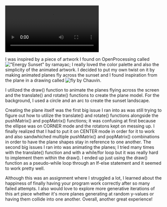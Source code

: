 ![](sunsetplanes.mp4)

I was inspired by a piece of artwork I found on OpenProcessing called !["Energy Sunset"](https://www.openprocessing.org/sketch/68774) by ramayac; I really loved the color palette and also the simplicity of the animated artwork. I decided to put my own twist on it by making animated planes fly across the sunset and I found inspiration from the plane in a drawing called ![fly](http://simpledesktops.com/browse/desktops/2012/sep/04/fly/) by Chauvin.

I utilized the draw() function to animate the planes flying across the screen and the translate() and rotate() functions to create the plane model. For the background, I used a circle and an arc to create the sunset landscape.

Creating the plane itself was the first big issue I ran into as was still trying to figure out how to utilize the translate() and rotate() functions alongside the pushMatrix() and popMatrix() functions; it was confusing at first because the ellipse was on CORNER mode and the rotatons kept on messing up. I finally realized that I had to put it on CENTER mode in order for it to work and also sandwhiched multiple pushMatrix() and popMatrix() combinations in order to have the plane shapes stay in reference to one another. The second big issues I ran into was animating the planes; I tried many times with the translate() function and with a while/for loop but it was really hard to implement them within the draw(). I ended up just using the draw() function as a pseudo-while loop through an If-else statement and it seemed to work pretty well.

Although this was an assignment where I struggled a lot, I learned about the happiness of finally having your program work correctly after so many failed attempts. I also would love to explore more generative iterations of this art piece whether it's more planes generating at random y-values or having them collide into one another. Overall, another great experience!

